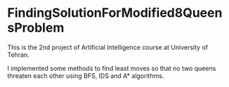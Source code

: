 # FindingSolutionForModified8QueensProblem

This is the 2nd project of Artificial Intelligence course at University of Tehran.


I implemented some methods to find least moves so that no two queens threaten each other using BFS, IDS and A* algorithms.
